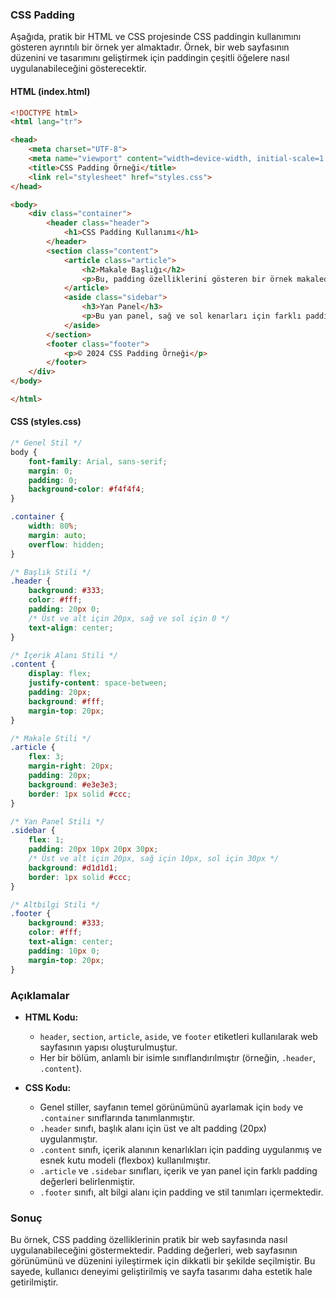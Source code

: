 ### CSS Padding

Aşağıda, pratik bir HTML ve CSS projesinde CSS paddingin kullanımını gösteren ayrıntılı bir örnek yer almaktadır. Örnek, bir web sayfasının düzenini ve tasarımını geliştirmek için paddingin çeşitli öğelere nasıl uygulanabileceğini gösterecektir.

#### HTML (index.html)

```html
<!DOCTYPE html>
<html lang="tr">

<head>
    <meta charset="UTF-8">
    <meta name="viewport" content="width=device-width, initial-scale=1.0">
    <title>CSS Padding Örneği</title>
    <link rel="stylesheet" href="styles.css">
</head>

<body>
    <div class="container">
        <header class="header">
            <h1>CSS Padding Kullanımı</h1>
        </header>
        <section class="content">
            <article class="article">
                <h2>Makale Başlığı</h2>
                <p>Bu, padding özelliklerini gösteren bir örnek makaledir. Padding, bir elementin içerik alanı ile kenarlık alanı arasındaki boşluğu belirler.</p>
            </article>
            <aside class="sidebar">
                <h3>Yan Panel</h3>
                <p>Bu yan panel, sağ ve sol kenarları için farklı padding değerleri içerir.</p>
            </aside>
        </section>
        <footer class="footer">
            <p>© 2024 CSS Padding Örneği</p>
        </footer>
    </div>
</body>

</html>
```

#### CSS (styles.css)

```css
/* Genel Stil */
body {
    font-family: Arial, sans-serif;
    margin: 0;
    padding: 0;
    background-color: #f4f4f4;
}

.container {
    width: 80%;
    margin: auto;
    overflow: hidden;
}

/* Başlık Stili */
.header {
    background: #333;
    color: #fff;
    padding: 20px 0;
    /* Üst ve alt için 20px, sağ ve sol için 0 */
    text-align: center;
}

/* İçerik Alanı Stili */
.content {
    display: flex;
    justify-content: space-between;
    padding: 20px;
    background: #fff;
    margin-top: 20px;
}

/* Makale Stili */
.article {
    flex: 3;
    margin-right: 20px;
    padding: 20px;
    background: #e3e3e3;
    border: 1px solid #ccc;
}

/* Yan Panel Stili */
.sidebar {
    flex: 1;
    padding: 20px 10px 20px 30px;
    /* Üst ve alt için 20px, sağ için 10px, sol için 30px */
    background: #d1d1d1;
    border: 1px solid #ccc;
}

/* Altbilgi Stili */
.footer {
    background: #333;
    color: #fff;
    text-align: center;
    padding: 10px 0;
    margin-top: 20px;
}
```

### Açıklamalar

* **HTML Kodu:** 
  + `header`,  `section`,  `article`,  `aside`, ve `footer` etiketleri kullanılarak web sayfasının yapısı oluşturulmuştur.
  + Her bir bölüm, anlamlı bir isimle sınıflandırılmıştır (örneğin,  `.header`,  `.content`).

* **CSS Kodu:** 
  + Genel stiller, sayfanın temel görünümünü ayarlamak için `body` ve `.container` sınıflarında tanımlanmıştır.
  + `.header` sınıfı, başlık alanı için üst ve alt padding (20px) uygulanmıştır.
  + `.content` sınıfı, içerik alanının kenarlıkları için padding uygulanmış ve esnek kutu modeli (flexbox) kullanılmıştır.
  + `.article` ve `.sidebar` sınıfları, içerik ve yan panel için farklı padding değerleri belirlenmiştir.
  + `.footer` sınıfı, alt bilgi alanı için padding ve stil tanımları içermektedir.

### Sonuç

Bu örnek, CSS padding özelliklerinin pratik bir web sayfasında nasıl uygulanabileceğini göstermektedir. Padding değerleri, web sayfasının görünümünü ve düzenini iyileştirmek için dikkatli bir şekilde seçilmiştir. Bu sayede, kullanıcı deneyimi geliştirilmiş ve sayfa tasarımı daha estetik hale getirilmiştir.
